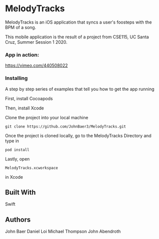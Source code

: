# MelodyTracks

MelodyTracks is an iOS application that syncs a user's foosteps with the BPM of a song. 

This mobile application is the result of a project from CSE115, UC Santa Cruz, Summer Session 1 2020.


### App in action:
https://vimeo.com/440508022

### Installing

A step by step series of examples that tell you how to get the app running

First, install Cocoapods

Then, install Xcode

Clone the project into your local machine

```
git clone https://github.com/JohnBaer3/MelodyTracks.git
```

Once the project is cloned locally, go to the MelodyTracks Directory and type in 

```
pod install
```

Lastly, open 

```
MelodyTracks.xcworkspace
```

in Xcode

## Built With

Swift


## Authors

John Baer
Daniel Loi
Michael Thompson
John Abendroth
